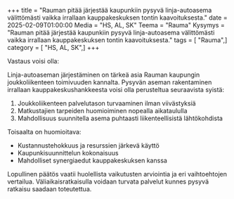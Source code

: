 +++
title = "Rauman pitää järjestää kaupunkiin pysyvä linja-autoasema välittömästi vaikka irrallaan kauppakeskuksen tontin kaavoituksesta."
date = 2025-02-09T01:00:00
Media = "HS, AL, SK"
Teema = "Rauma"
Kysymys = "Rauman pitää järjestää kaupunkiin pysyvä linja-autoasema välittömästi vaikka irrallaan kauppakeskuksen tontin kaavoituksesta."
tags = [ "Rauma",]
category = [ "HS, AL, SK",]
+++

Vastaus voisi olla:

Linja-autoaseman järjestäminen on tärkeä asia Rauman kaupungin joukkoliikenteen toimivuuden kannalta. Pysyvän aseman rakentaminen irrallaan kauppakeskushankkeesta voisi olla perusteltua seuraavista syistä:

1. Joukkoliikenteen palvelutason turvaaminen ilman viivästyksiä
2. Matkustajien tarpeiden huomioiminen nopealla aikataululla
3. Mahdollisuus suunnitella asema puhtaasti liikenteellisistä lähtökohdista

Toisaalta on huomioitava:
- Kustannustehokkuus ja resurssien järkevä käyttö
- Kaupunkisuunnittelun kokonaisuus
- Mahdolliset synergiaedut kauppakeskuksen kanssa

Lopullinen päätös vaatii huolellista vaikutusten arviointia ja eri vaihtoehtojen vertailua. Väliaikaisratkaisulla voidaan turvata palvelut kunnes pysyvä ratkaisu saadaan toteutettua.